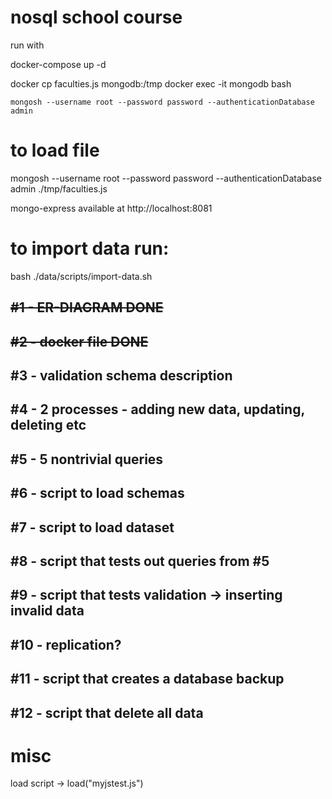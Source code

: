 # nosql school course

run with

docker-compose up -d

docker cp faculties.js mongodb:/tmp
docker exec -it mongodb bash

    mongosh --username root --password password --authenticationDatabase admin

# to load file

mongosh --username root --password password --authenticationDatabase admin ./tmp/faculties.js

mongo-express available at http://localhost:8081

# to import data run:

bash ./data/scripts/import-data.sh

## ~~#1 - ER-DIAGRAM DONE~~

## ~~#2 - docker file DONE~~

## #3 - validation schema description

## #4 - 2 processes - adding new data, updating, deleting etc

## #5 - 5 nontrivial queries

## #6 - script to load schemas

## #7 - script to load dataset

## #8 - script that tests out queries from #5

## #9 - script that tests validation -> inserting invalid data

## #10 - replication?

## #11 - script that creates a database backup

## #12 - script that delete all data

# misc

load script -> load("myjstest.js")
